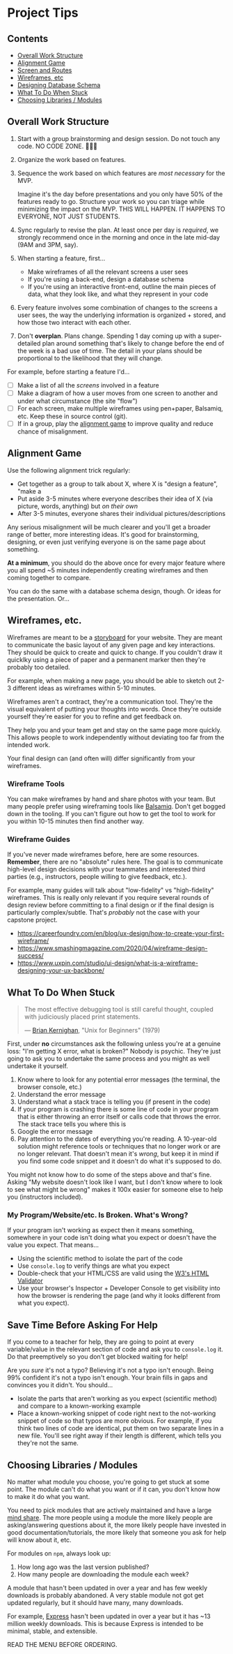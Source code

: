 # Project Tips

## Contents <!-- omit in toc -->

- [Overall Work Structure](#Overall-Work-Structure)
- [Alignment Game](#Alignment-Game)
- [Screen and Routes](#Screen-and-Routes)
- [Wireframes, etc](#Wireframes-etc)
- [Designing Database Schema](#Designing-Database-Schema)
- [What To Do When Stuck](#What-To-Do-When-Stuck)
- [Choosing Libraries / Modules](#Choosing-Libraries--Modules)

## Overall Work Structure

1. Start with a group brainstorming and design session. Do not touch any code. NO CODE ZONE. 🚨🚨🚨
1. Organize the work based on features.
1. Sequence the work based on which features are *most necessary* for the MVP.

   Imagine it's the day before presentations and you only have 50% of the features ready to go. Structure your work so you can triage while minimizing the impact on the MVP. THIS WILL HAPPEN. IT HAPPENS TO EVERYONE, NOT JUST STUDENTS.
1. Sync regularly to revise the plan. At least once per day is *required*, we strongly recommend once in the morning and once in the late mid-day (9AM and 3PM, say).
1. When starting a feature, first...
   - Make wireframes of all the relevant screens a user sees
   - If you're using a back-end, design a database schema
   - If you're using an interactive front-end, outline the main pieces of data, what they look like, and what they represent in your code
1. Every feature involves some combination of changes to the screens a user sees, the way the underlying information is organized + stored, and how those two interact with each other.
1. Don't **overplan**. Plans change. Spending 1 day coming up with a super-detailed plan around something that's likely to change before the end of the week is a bad use of time. The detail in your plans should be proportional to the likelihood that they will change.

For example, before starting a feature I'd...

- [ ] Make a list of all the *screens* involved in a feature
- [ ] Make a diagram of how a user moves from one screen to another and under what circumstance (the site "flow")
- [ ] For each screen, make multiple wireframes using pen+paper, Balsamiq, etc. Keep these in source control (git).
- [ ] If in a group, play the [alignment game](#Alignment-Game) to improve quality and reduce chance of misalignment.

## Alignment Game

Use the following alignment trick regularly:

- Get together as a group to talk about X, where X is "design a feature", "make a
- Put aside 3-5 minutes where everyone describes their idea of X (via picture, words, anything) but *on their own*
- After 3-5 minutes, everyone shares their individual pictures/descriptions

Any serious misalignment will be much clearer and you'll get a broader range of better, more interesting ideas. It's good for brainstorming, designing, or even just verifying everyone is on the same page about something.

**At a minimum**, you should do the above once for every major feature where you all spend ~5 minutes independently creating wireframes and then coming together to compare.

You can do the same with a database schema design, though. Or ideas for the presentation. Or...

<!--
## Screen and Routes

Someone using a website sees a series of screens, each at a different URL. For example, a user might:

1. Visit the homepage. They click the login button and then...
1. See the login page. They fill in the information and log in, then...
1. See their profile page, feed, etc. depending on the functionality of the site

The user sees **three** screens here, but there are **four** routes at work:

1. `GET /` - Visit homepage
1. `GET /login` — Visit login page
1. `POST /login` — Process login form submission
1. `GET /profile` — See their profile (or whatever page they redirect to after logging in, it could be `GET /` again)

The user thinks in screens, while the developer tends to think more in routes. It's important to think in both depending on the situation.
-->

## Wireframes, etc.

Wireframes are meant to be a [storyboard][wiki-storyboard] for your website. They are meant to communicate the basic layout of any given page and key interactions. They should be quick to create and quick to change. If you couldn't draw it quicklky using a piece of paper and a permanent marker then they're probably too detailed.

For example, when making a new page, you should be able to sketch out 2-3 different ideas as wireframes within 5-10 minutes.

Wireframes aren't a contract, they're a communication tool. They're the visual equivalent of putting your thoughts into words. Once they're outside yourself they're easier for you to refine and get feedback on.

They help you and your team get and stay on the same page more quickly. This allows people to work independently without deviating too far from the intended work.

Your final design can (and often will) differ significantly from your wireframes.

### Wireframe Tools

You can make wireframes by hand and share photos with your team. But many people prefer using wireframing tools like [Balsamiq](https://balsamiq.com/). Don't get bogged down in the tooling. If you can't figure out how to get the tool to work for you within 10-15 minutes then find another way.

### Wireframe Guides

If you've never made wireframes before, here are some resources. **Remember**, there are no "absolute" rules here. The goal is to communicate high-level design decisions with your teammates and interested third parties (e.g., instructors, people willing to give feedback, etc.).

For example, many guides will talk about "low-fidelity" vs "high-fidelity" wireframes. This is really only relevant if you require several rounds of design review before committing to a final design or if the final design is particularly complex/subtle. That's _probably_ not the case with your capstone project.

- <https://careerfoundry.com/en/blog/ux-design/how-to-create-your-first-wireframe/>
- <https://www.smashingmagazine.com/2020/04/wireframe-design-success/>
- <https://www.uxpin.com/studio/ui-design/what-is-a-wireframe-designing-your-ux-backbone/>

<!--
## Designing Database Schema

This only applies if you're using a back-end. Use a tool like [DBDesigner](https://www.dbdesigner.net/) to design your database schema. All tiers are free for Davidson students if you sign up for an academic account. Here's an example: <https://dbdesigner.page.link/HuDLQ6FRjjd1qfgr6>.
-->

## What To Do When Stuck

> The most effective debugging tool is still careful thought, coupled with judiciously placed print statements.
>
> — [Brian Kernighan][wiki-kernighan], "Unix for Beginners" (1979)

First, under **no** circumstances ask the following unless you're at a genuine loss: "I'm getting X error, what is broken?" Nobody is psychic. They're just going to ask you to undertake the same process and you might as well undertake it yourself.

1. Know where to look for any potential error messages (the terminal, the browser console, etc.)
1. Understand the error message
1. Understand what a stack trace is telling you (if present in the code)
1. If your program is crashing there is some line of code in your program that is either throwing an error itself or calls code that throws the error. The stack trace tells you where this is
1. Google the error message
1. Pay attention to the dates of everything you're reading. A 10-year-old solution might reference tools or techniques that no longer work or are no longer relevant. That doesn't mean it's _wrong_, but keep it in mind if you find some code snippet and it doesn't do what it's supposed to do.

You might not know how to do some of the steps above and that's fine. Asking "My website doesn't look like I want, but I don't know where to look to see what might be wrong" makes it 100x easier for someone else to help you (instructors included).

### My Program/Website/etc. Is Broken. What's Wrong?

If your program isn't working as expect then it means something, somewhere in your code isn't doing what you expect or doesn't have the value you expect. That means...

- Using the scientific method to isolate the part of the code
- Use `console.log` to verify things are what you expect
- Double-check that your HTML/CSS are valid using the [W3's HTML Validator][url-validator]
- Use your browser's Inspector + Developer Console to get visibility into how the browser is rendering the page (and why it looks different from what you expect).

## Save Time Before Asking For Help

If you come to a teacher for help, they are going to point at every variable/value in the relevant section of code and ask you to `console.log` it. Do that preemptively so you don't get blocked waiting for help!

Are you _sure_ it's not a typo? Believing it's not a typo isn't enough. Being 99% confident it's not a typo isn't enough. Your brain fills in gaps and convinces you it didn't. You should...

- Isolate the parts that aren't working as you expect (scientific method) and compare to a known-working example
- Place a known-working snippet of code right next to the not-working snippet of code so that typos are more obvious. For example, if you think two lines of code are identical, put them on two separate lines in a new file. You'll see right away if their length is different, which tells you they're not the same.

## Choosing Libraries / Modules

No matter what module you choose, you're going to get stuck at some point. The module can't do what you want or if it can, you don't know how to make it do what you want.

You need to pick modules that are actively maintained and have a large [mind share][wiki-mind-share]. The more people using a module the more likely people are asking/answering questions about it, the more likely people have invested in good documentation/tutorials, the more likely that someone you ask for help will know about it, etc.

For modules on `npm`, always look up:

1. How long ago was the last version published?
1. How many people are downloading the module each week?

A module that hasn't been updated in over a year and has few weekly downloads is probably abandoned. A very stable module not got get updated regularly, but it should have many, many downloads.

For example, [Express][npm-express] hasn't been updated in over a year but it has ~13 million weekly downloads. This is because Express is intended to be minimal, stable, and extensible.

READ THE MENU BEFORE ORDERING.

[wiki-kernighan]: https://en.wikipedia.org/wiki/Brian_Kernighan
[wiki-mind-share]: https://en.wikipedia.org/wiki/Mind_share
[npm-express]: https://www.npmjs.com/package/express
[url-validator]: https://validator.w3.org/
[wiki-storyboard]: https://en.wikipedia.org/wiki/Storyboard
